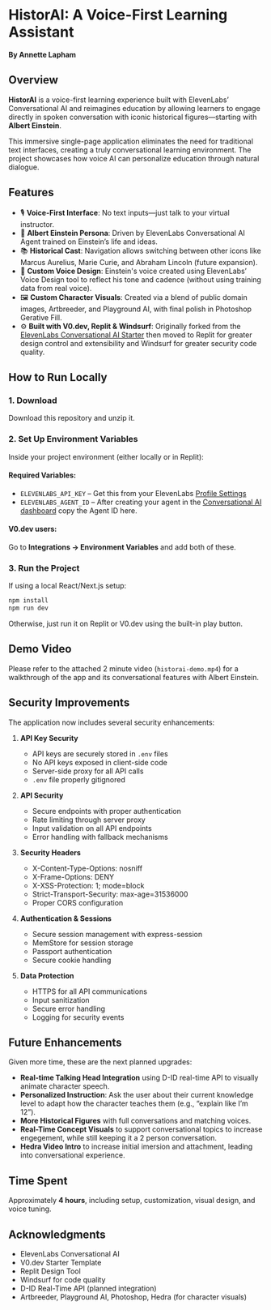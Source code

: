 # HistorAI: A Voice-First Learning Assistant
**By Annette Lapham**

## Overview
**HistorAI** is a voice-first learning experience built with ElevenLabs’ Conversational AI and reimagines education by allowing learners to engage directly in spoken conversation with iconic historical figures—starting with **Albert Einstein**.

This immersive single-page application eliminates the need for traditional text interfaces, creating a truly conversational learning environment. The project showcases how voice AI can personalize education through natural dialogue.

## Features
- 🎙️ **Voice-First Interface**: No text inputs—just talk to your virtual instructor.
- 🧠 **Albert Einstein Persona**: Driven by ElevenLabs Conversational AI Agent trained on Einstein’s life and ideas.
- 📚 **Historical Cast**: Navigation allows switching between other icons like Marcus Aurelius, Marie Curie, and Abraham Lincoln (future expansion).
- 🧬 **Custom Voice Design**: Einstein's voice created using ElevenLabs’ Voice Design tool to reflect his tone and cadence (without using training data from real voice).
- 🖼️ **Custom Character Visuals**: Created via a blend of public domain images, Artbreeder, and Playground AI, with final polish in Photoshop Gerative Fill.
- ⚙️ **Built with V0.dev, Replit & Windsurf**: Originally forked from the [ElevenLabs Conversational AI Starter](https://v0.dev/community/eleven-labs-conversational-ai-starter-5TN93pl3bRS) then moved to Replit for greater design control and extensibility and Windsurf for greater security code quality.

## How to Run Locally

### 1. Download
Download this repository and unzip it.

### 2. Set Up Environment Variables
Inside your project environment (either locally or in Replit):

#### Required Variables:
- `ELEVENLABS_API_KEY` – Get this from your ElevenLabs [Profile Settings](https://elevenlabs.io/app/settings/api-keys)
- `ELEVENLABS_AGENT_ID` – After creating your agent in the [Conversational AI dashboard](https://elevenlabs.io/app/conversational-ai/agents) copy the Agent ID here.

#### V0.dev users:
Go to **Integrations → Environment Variables** and add both of these.

### 3. Run the Project
If using a local React/Next.js setup:

```bash
npm install
npm run dev
```

Otherwise, just run it on Replit or V0.dev using the built-in play button.

## Demo Video
Please refer to the attached 2 minute video (`historai-demo.mp4`) for a walkthrough of the app and its conversational features with Albert Einstein.

## Security Improvements
The application now includes several security enhancements:

1. **API Key Security**
   - API keys are securely stored in `.env` files
   - No API keys exposed in client-side code
   - Server-side proxy for all API calls
   - `.env` file properly gitignored

2. **API Security**
   - Secure endpoints with proper authentication
   - Rate limiting through server proxy
   - Input validation on all API endpoints
   - Error handling with fallback mechanisms

3. **Security Headers**
   - X-Content-Type-Options: nosniff
   - X-Frame-Options: DENY
   - X-XSS-Protection: 1; mode=block
   - Strict-Transport-Security: max-age=31536000
   - Proper CORS configuration

4. **Authentication & Sessions**
   - Secure session management with express-session
   - MemStore for session storage
   - Passport authentication
   - Secure cookie handling

5. **Data Protection**
   - HTTPS for all API communications
   - Input sanitization
   - Secure error handling
   - Logging for security events

## Future Enhancements
Given more time, these are the next planned upgrades:
- **Real-time Talking Head Integration** using D-ID real-time API to visually animate character speech.
- **Personalized Instruction**: Ask the user about their current knowledge level to adapt how the character teaches them (e.g., “explain like I’m 12”).
- **More Historical Figures** with full conversations and matching voices.
- **Real-Time Concept Visuals** to support conversational topics to increase engegement, while still keeping it a 2 person conversation.
- **Hedra Video Intro** to increase initial imersion and attachment, leading into conversational experience.

## Time Spent
Approximately **4 hours**, including setup, customization, visual design, and voice tuning.

## Acknowledgments
- ElevenLabs Conversational AI
- V0.dev Starter Template
- Replit Design Tool
- Windsurf for code quality
- D-ID Real-Time API (planned integration)
- Artbreeder, Playground AI, Photoshop, Hedra (for character visuals)